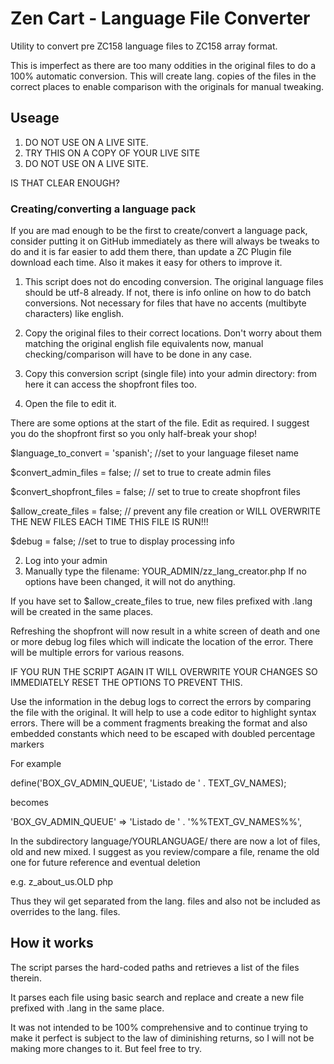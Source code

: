 # Zen Cart - Language File Converter
Utility to convert pre ZC158 language files to ZC158 array format.

This is imperfect as there are too many oddities in the original files to do a 100% automatic conversion.
This will create lang. copies of the files in the correct places to enable comparison with the originals for manual tweaking.

## Useage
1) DO NOT USE ON A LIVE SITE.
2) TRY THIS ON A COPY OF YOUR LIVE SITE
3) DO NOT USE ON A LIVE SITE.

IS THAT CLEAR ENOUGH?

### Creating/converting a language pack
If you are mad enough to be the first to create/convert a language pack, consider putting it on GitHub immediately as there will always be tweaks to do and it is far easier to add them there, than update a ZC Plugin file download each time. Also it makes it easy for others to improve it.

1. This script does not do encoding conversion. The original language files should be utf-8 already. If not, there is info online on how to do batch conversions. Not necessary for files that have no accents (multibyte characters) like english.

2. Copy the original files to their correct locations.
Don't worry about them matching the original english file equivalents now, manual checking/comparison will have to be done in any case.

3. Copy this conversion script (single file) into your admin directory: from here it can access the shopfront files too.

4. Open the file to edit it.

There are some options at the start of the file. Edit as required. I suggest you do the shopfront first so you only half-break your shop!

$language_to_convert = 'spanish'; //set to your language fileset name

$convert_admin_files = false; // set to true to create admin files

$convert_shopfront_files = false; // set to true to create shopfront files

$allow_create_files = false; // prevent any file creation or WILL OVERWRITE THE NEW FILES EACH TIME THIS FILE IS RUN!!!

$debug = false; //set to true to display processing info

2) Log into your admin
3) Manually type the filename: YOUR_ADMIN/zz_lang_creator.php
If no options have been changed, it will not do anything.

If you have set to $allow_create_files to true, new files prefixed with .lang will be created in the same places.

Refreshing the shopfront will now result in a white screen of death and one or more debug log files which will indicate the location of the error.
There will be multiple errors for various reasons.

IF YOU RUN THE SCRIPT AGAIN IT WILL OVERWRITE YOUR CHANGES SO IMMEDIATELY RESET THE OPTIONS TO PREVENT THIS.

Use the information in the debug logs to correct the errors by comparing the file with the original.
It will help to use a code editor to highlight syntax errors.
There will be a comment fragments breaking the format and also embedded constants which need to be escaped with doubled percentage markers

For example

define('BOX_GV_ADMIN_QUEUE', 'Listado de ' . TEXT_GV_NAMES);

becomes

   'BOX_GV_ADMIN_QUEUE' => 'Listado de ' . '%%TEXT_GV_NAMES%%',

In the subdirectory language/YOURLANGUAGE/
there are now a lot of files, old and new mixed.
I suggest as you review/compare a file, rename the old one for future reference and eventual deletion

e.g. z_about_us.OLD php

Thus they wil get separated from the lang. files and also not be included as overrides to the lang. files.

## How it works
The script parses the hard-coded paths and retrieves a list of the files therein.

It parses each file using basic search and replace and create a new file prefixed with .lang in the same place.

It was not intended to be 100% comprehensive and to continue trying to make it perfect is subject to the law of diminishing returns, so I will not be making more changes to it.
But feel free to try.
